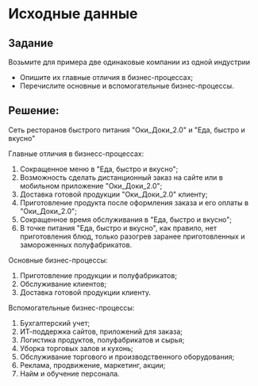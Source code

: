 # Исходные данные

## Задание
Возьмите для примера две одинаковые компании из одной индустрии
- Опишите их главные отличия в бизнес-процессах;
- Перечислите основные и вспомогательные бизнес-процессы.

## Решение:
Сеть ресторанов быстрого питания "Оки_Доки_2.0" и "Еда, быстро и вкусно"

Главные отличия в бизнесс-процессах:
1. Сокращенное меню в "Еда, быстро и вкусно";
2. Возможность сделать дистанционный заказ на сайте или в мобильном приложение "Оки_Доки_2.0";
3. Доставка готовой продукции "Оки_Доки_2.0" клиенту;
4. Приготовление продукта после оформления заказа и его оплаты в "Оки_Доки_2.0";
5. Сокращенное время обслуживания в "Еда, быстро и вкусно";
6. В точке питания "Еда, быстро и вкусно", как правило, нет приготовления блюд, только разогрев заранее приготовленных и замороженных полуфабрикатов.

Основные бизнес-процессы:
1. Приготовление продукции и полуфабрикатов;
2. Обслуживание клиентов;
3. Доставка готовой продукции клиенту.

Вспомогательные бизнес-процессы:
1. Бухгалтерский учет;
2. ИТ-поддержка сайтов, приложений для заказа;
3. Логистика продуктов, полуфабрикатов и сырья;
4. Уборка торговых залов и кухонь;
5. Обслуживание торгового и производственного оборудования;
6. Реклама, продвижение, маркетинг, акции;
7. Найм и обучение персонала.